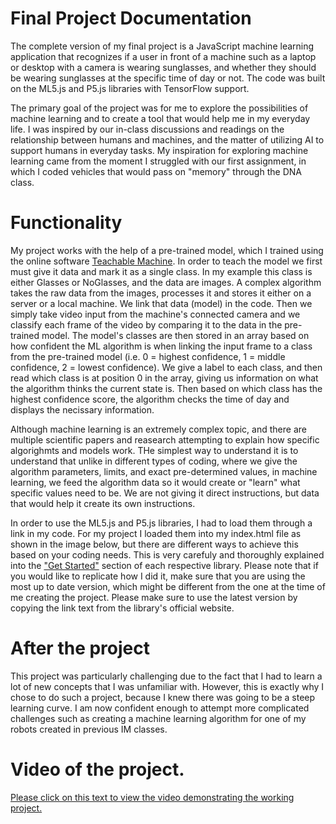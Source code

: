 # Final Project Documentation

The complete version of my final project is a JavaScript machine learning application that recognizes if a user in front of a machine such as a laptop or desktop with a camera is wearing
sunglasses, and whether they should be wearing sunglasses at the specific time of day or not. The code was built on the ML5.js and P5.js libraries with TensorFlow support.

The primary goal of the project was for me to explore the possibilities of machine learning and to create a tool that would help me in my everyday life. I was inspired by our in-class discussions
and readings on the relationship between humans and machines, and the matter of utilizing AI to support humans in everyday tasks. My inspiration for exploring machine learning came from the moment
I struggled with our first assignment, in which I coded vehicles that would pass on "memory" through the DNA class. 

# Functionality 

My project works with the help of a pre-trained model, which I trained using the online software [Teachable Machine](https://teachablemachine.withgoogle.com/). In order to teach the model
we first must give it data and mark it as a single class. In my example this class is either Glasses or NoGlasses, and the data are images. A complex algorithm takes the raw data from the images, processes it
and stores it either on a server or a local machine. We link that data (model) in the code. Then we simply take video input from the machine's connected camera and we classify each frame of the video
by comparing it to the data in the pre-trained model. The model's classes are then stored in an array based on how confident the ML algorithm is when linking the input frame to a class from the pre-trained model 
(i.e. 0 = highest confidence, 1 = middle confidence, 2 = lowest confidence). We give a label to each class, and then read which class is at position 0 in the array, giving us information on what the algorithm thinks the current state is.
Then based on which class has the highest confidence score, the algorithm checks the time of day and displays the necissary information.

Although machine learning is an extremely complex topic, and there are multiple scientific papers and reasearch attempting to explain how specific algorighmts and models work. THe simplest
way to understand it is to understand that unlike in different types of coding, where we give the algorithm parameters, limits, and exact pre-determined values, in machine learning, we feed the algorithm data so it
would create or "learn" what specific values need to be. We are not giving it direct instructions, but data that would help it create its own instructions.

In order to use the ML5.js and P5.js libraries, I had to load them through a link in my code. For my project I loaded them into my index.html file as shown in the image below, but there are different ways to achieve this based on your coding needs. This is very carefuly and thoroughly explained into the ["Get Started"](https://learn.ml5js.org/#/) section of each respective library. Please note that if you would like to replicate how I did it, make sure that you are using the most up to date version, which might be different from the one at the time of me creating the project. Please make sure to use the latest version by copying the link text from the library's official website.

[](ex1.png)

# After the project

This project was particularly challenging due to the fact that I had to learn a lot of new concepts that I was unfamiliar with. However, this is exactly why I chose to do such a project, because 
I knew there was going to be a steep learning curve. I am now confident enough to attempt more complicated challenges such as creating a machine learning algorithm for one of my robots created in previous
IM classes.

# Video of the project.
[Please click on this text to view the video demonstrating the working project.](https://drive.google.com/drive/folders/1xhWEU7ZRTOiab64Fs1_HBH0E2TZvaJig?usp=sharing)
